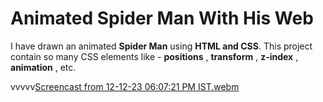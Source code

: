 # Animated Spider Man With His Web 

I have drawn an animated **Spider Man** using **HTML and CSS**. This project contain so many CSS elements like - **positions** , **transform** , **z-index** , **animation** , etc.

vvvvv[Screencast from 12-12-23 06:07:21 PM IST.webm](https://github.com/aafreen-ansari05/Animated-Spider-Man-using-HTML-and-CSS/assets/152703156/0a1b71bc-ba10-4514-900d-5e182eb897d9)
